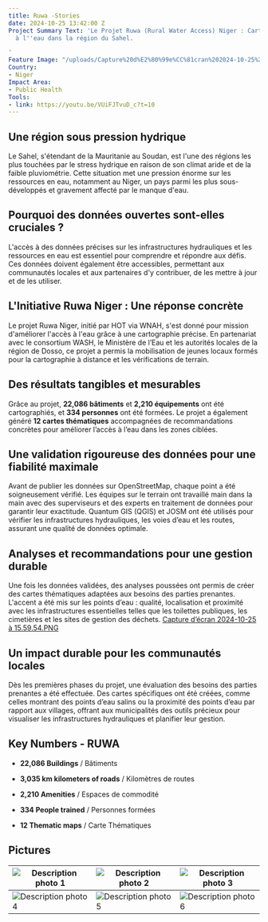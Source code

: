 ```yaml
---
title: Ruwa -Stories
date: 2024-10-25 13:42:00 Z
Project Summary Text: 'Le Projet Ruwa (Rural Water Access) Niger : Cartographier l''accès
  à l''eau dans la région du Sahel.

'
Feature Image: "/uploads/Capture%20d%E2%80%99e%CC%81cran%202024-10-25%20a%CC%80%2015.38.44.PNG"
Country:
- Niger
Impact Area:
- Public Health
Tools:
- link: https://youtu.be/VUiFJTvuD_c?t=10
---
```


## Une région sous pression hydrique

Le Sahel, s'étendant de la Mauritanie au Soudan, est l'une des régions les plus touchées par le stress hydrique en raison de son climat aride et de la faible pluviométrie. Cette situation met une pression énorme sur les ressources en eau, notamment au Niger, un pays parmi les plus sous-développés et gravement affecté par le manque d'eau.

## Pourquoi des données ouvertes sont-elles cruciales ?

L'accès à des données précises sur les infrastructures hydrauliques et les ressources en eau est essentiel pour comprendre et répondre aux défis. Ces données doivent également être accessibles, permettant aux communautés locales et aux partenaires d'y contribuer, de les mettre à jour et de les utiliser.

## L'Initiative Ruwa Niger : Une réponse concrète

Le projet Ruwa Niger, initié par HOT via WNAH, s'est donné pour mission d'améliorer l'accès à l'eau grâce à une cartographie précise. En partenariat avec le consortium WASH, le Ministère de l’Eau et les autorités locales de la région de Dosso, ce projet a permis la mobilisation de jeunes locaux formés pour la cartographie à distance et les vérifications de terrain.

## Des résultats tangibles et mesurables

Grâce au projet, **22,086 bâtiments** et **2,210 équipements** ont été cartographiés, et **334 personnes** ont été formées. Le projet a également généré **12 cartes thématiques** accompagnées de recommandations concrètes pour améliorer l’accès à l’eau dans les zones ciblées.

## Une validation rigoureuse des données pour une fiabilité maximale

Avant de publier les données sur OpenStreetMap, chaque point a été soigneusement vérifié. Les équipes sur le terrain ont travaillé main dans la main avec des superviseurs et des experts en traitement de données pour garantir leur exactitude. Quantum GIS (QGIS) et JOSM ont été utilisés pour vérifier les infrastructures hydrauliques, les voies d’eau et les routes, assurant une qualité de données optimale.

## Analyses et recommandations pour une gestion durable

Une fois les données validées, des analyses poussées ont permis de créer des cartes thématiques adaptées aux besoins des parties prenantes. L'accent a été mis sur les points d’eau : qualité, localisation et proximité avec les infrastructures essentielles telles que les toilettes publiques, les cimetières et les sites de gestion des déchets.
[Capture d’écran 2024-10-25 à 15.59.54.PNG](/uploads/Capture%20d%E2%80%99e%CC%81cran%202024-10-25%20a%CC%80%2015.59.54.PNG)

## Un impact durable pour les communautés locales

Dès les premières phases du projet, une évaluation des besoins des parties prenantes a été effectuée. Des cartes spécifiques ont été créées, comme celles montrant des points d’eau salins ou la proximité des points d’eau par rapport aux villages, offrant aux municipalités des outils précieux pour visualiser les infrastructures hydrauliques et planifier leur gestion.

## Key Numbers - RUWA

* **22,086 Buildings** / Bâtiments

* **3,035 km kilometers of roads** / Kilomètres de routes

* **2,210 Amenities** / Espaces de commodité

* **334 People trained** / Personnes formées

* **12 Thematic maps** / Carte Thématiques

## Pictures

| ![Description photo 1](/uploads/53982819475_b9982dbfd7_o.jpg) | ![Description photo 2](/uploads/53981500107_64d4cd286c_o.jpg) | ![Description photo 3](/uploads/53981500312_4256c0e227_o%20(1).jpg) |
|---|---|---|
| ![Description photo 4](/uploads/53982633523_a2156c1b6b_o.jpg) | ![Description photo 5](/uploads/53982383926_db971199db_o.jpg) | ![Description photo 6](/uploads/53982384116_024e2ebbfe_o.jpg) |

